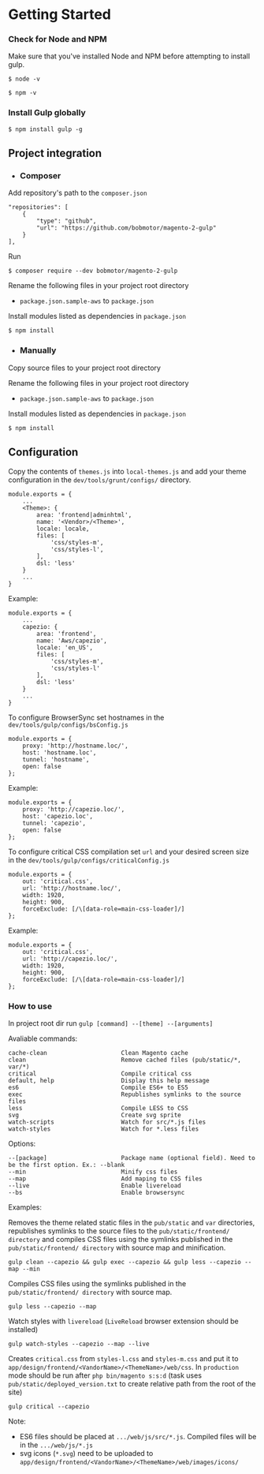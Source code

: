 # Getting Started

### Check for Node and NPM

Make sure that you've installed Node and NPM before attempting to install gulp.
```
$ node -v
```
```
$ npm -v
```
### Install Gulp globally

```
$ npm install gulp -g
```

## Project integration

- ### Composer

Add repository's path to the `composer.json`

```
"repositories": [
    {
        "type": "github",
        "url": "https://github.com/bobmotor/magento-2-gulp"
    }
],
```

Run

```
$ composer require --dev bobmotor/magento-2-gulp
```

Rename the following files in your project root directory

* `package.json.sample-aws` to `package.json`

Install modules listed as dependencies in `package.json`

```
$ npm install
```

- ### Manually

Copy source files to your project root directory


Rename the following files in your project root directory

* `package.json.sample-aws` to `package.json`

Install modules listed as dependencies in `package.json`

```
$ npm install
```

## Configuration

Copy the contents of `themes.js` into `local-themes.js` and add your theme configuration in the `dev/tools/grunt/configs/` directory.

```
module.exports = {
    ...
    <Theme>: {
        area: 'frontend|adminhtml',
        name: '<Vendor>/<Theme>',
        locale: locale,
        files: [
            'css/styles-m',
            'css/styles-l',
        ],
        dsl: 'less'
    }
    ...
}
```

Example:

```
module.exports = {
    ...
    capezio: {
        area: 'frontend',
        name: 'Aws/capezio',
        locale: 'en_US',
        files: [
            'css/styles-m',
            'css/styles-l'
        ],
        dsl: 'less'
    }
    ...
}
```

To configure BrowserSync set hostnames in the `dev/tools/gulp/configs/bsConfig.js`

```
module.exports = {
    proxy: 'http://hostname.loc/',
    host: 'hostname.loc',
    tunnel: 'hostname',
    open: false
};
```

Example:

```
module.exports = {
    proxy: 'http://capezio.loc/',
    host: 'capezio.loc',
    tunnel: 'capezio',
    open: false
};
```

To configure critical CSS compilation set `url` and your desired screen size in the `dev/tools/gulp/configs/criticalConfig.js`

```
module.exports = {
    out: 'critical.css',
    url: 'http://hostname.loc/',
    width: 1920,
    height: 900,
    forceExclude: [/\[data-role=main-css-loader]/]
};
```

Example:

```
module.exports = {
    out: 'critical.css',
    url: 'http://capezio.loc/',
    width: 1920,
    height: 900,
    forceExclude: [/\[data-role=main-css-loader]/]
};
```

### How to use

In project root dir run `gulp [command] --[theme] --[arguments]`

Avaliable commands:

```
cache-clean                     Clean Magento cache
clean                           Remove cached files (pub/static/*, var/*)
critical                        Compile critical css
default, help                   Display this help message
es6                             Compile ES6+ to ES5
exec                            Republishes symlinks to the source files
less                            Compile LESS to CSS
svg                             Create svg sprite
watch-scripts                   Watch for src/*.js files
watch-styles                    Watch for *.less files
```

Options:

```
--[package]                     Package name (optional field). Need to be the first option. Ex.: --blank
--min                           Minify css files
--map                           Add maping to CSS files
--live                          Enable livereload
--bs                            Enable browsersync
```

Examples:

Removes the theme related static files in the `pub/static` and `var` directories, republishes symlinks to the source files to the `pub/static/frontend/ directory` and compiles CSS files using the symlinks published in the `pub/static/frontend/ directory` with source map and minification.
```
gulp clean --capezio && gulp exec --capezio && gulp less --capezio --map --min
```
Compiles CSS files using the symlinks published in the `pub/static/frontend/ directory` with source map.
```
gulp less --capezio --map
```
Watch styles with `livereload` (`LiveReload` browser extension should be installed)
```
gulp watch-styles --capezio --map --live
```
Creates `critical.css` from `styles-l.css` and `styles-m.css` and put it to `app/design/frontend/<VandorName>/<ThemeName>/web/css`.
In `production` mode should be run after `php bin/magento s:s:d` (task uses `pub/static/deployed_version.txt` to create relative path from the root of the site)
```
gulp critical --capezio
```

Note:

* ES6 files should be placed at `.../web/js/src/*.js`. Compiled files will be in the `.../web/js/*.js`
* svg icons (`*.svg`) need to be uploaded to `app/design/frontend/<VandorName>/<ThemeName>/web/images/icons/`
